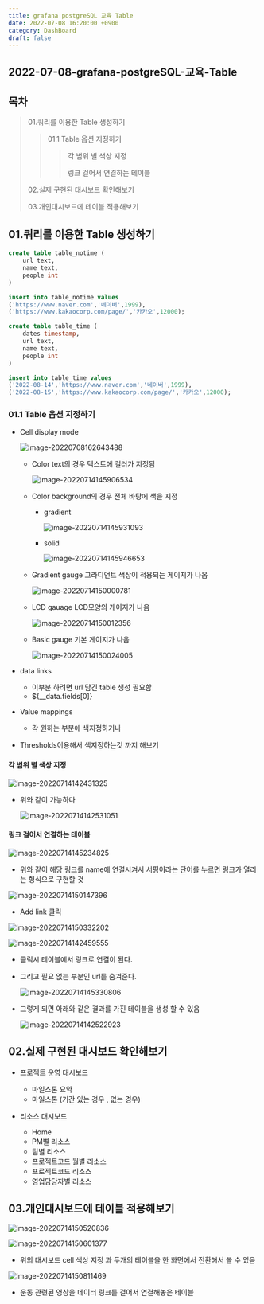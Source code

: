 ```yaml
---
title: grafana postgreSQL 교육 Table
date: 2022-07-08 16:20:00 +0900
category: DashBoard
draft: false
---
```


## 2022-07-08-grafana-postgreSQL-교육-Table

## 목차

>01.쿼리를 이용한 Table 생성하기
>
>>01.1 Table 옵션 지정하기
>>>
>>> 각 범위 별 색상 지정
>>>>>
>>> 링크 걸어서 연결하는 테이블
>
>02.실제 구현된 대시보드 확인해보기
>
>03.개인대시보드에 테이블 적용해보기

## 01.쿼리를 이용한 Table 생성하기

```sql
create table table_notime (
	url text,
	name text,
	people int
)

insert into table_notime values
('https://www.naver.com','네이버',1999),
('https://www.kakaocorp.com/page/','카카오',12000);

create table table_time (
    dates timestamp,
	url text,
	name text,
	people int
)

insert into table_time values
('2022-08-14','https://www.naver.com','네이버',1999),
('2022-08-15','https://www.kakaocorp.com/page/','카카오',12000);
```

### 01.1 Table 옵션 지정하기

- Cell display mode

  ![image-20220708162643488](../../assets/img/post/2022-07-08-grafana-postgreSQL-교육-Table/image-20220708162643488.png)

  - Color text의 경우 텍스트에 컬러가 지정됨

    ![image-20220714145906534](../../assets/img/post/2022-07-08-grafana-postgreSQL-교육-Table/image-20220714145906534.png)

  - Color background의 경우 전체 바탕에 색을 지정

    - gradient

      ![image-20220714145931093](../../assets/img/post/2022-07-08-grafana-postgreSQL-교육-Table/image-20220714145931093.png)

    - solid

      ![image-20220714145946653](../../assets/img/post/2022-07-08-grafana-postgreSQL-교육-Table/image-20220714145946653.png)

  - Gradient gauge 그라디언트 색상이 적용되는 게이지가 나옴

    ![image-20220714150000781](../../assets/img/post/2022-07-08-grafana-postgreSQL-교육-Table/image-20220714150000781.png)

  - LCD gauage LCD모양의 게이지가 나옴

    ![image-20220714150012356](../../assets/img/post/2022-07-08-grafana-postgreSQL-교육-Table/image-20220714150012356.png)

  - Basic gauge 기본 게이지가 나옴

    ![image-20220714150024005](../../assets/img/post/2022-07-08-grafana-postgreSQL-교육-Table/image-20220714150024005.png)

- data links

  - 이부분 하려면 url 담긴 table 생성 필요함
  - ${__data.fields[0]}

- Value mappings
  - 각 원하는 부분에 색지정하거나

- Thresholds이용해서 색지정하는것 까지 해보기

#### 각 범위 별 색상 지정

![image-20220714142431325](../../assets/img/post/2022-07-08-grafana-postgreSQL-교육-Table/image-20220714142431325.png)

- 위와 같이 가능하다	

  ![image-20220714142531051](../../assets/img/post/2022-07-08-grafana-postgreSQL-교육-Table/image-20220714142531051.png)

#### 링크 걸어서 연결하는 테이블

![image-20220714145234825](../../assets/img/post/2022-07-08-grafana-postgreSQL-교육-Table/image-20220714145234825.png)

- 위와 같이 해당 링크를 name에 연결시켜서 서핑이라는 단어를 누르면 링크가 열리는 형식으로 구현할 것

![image-20220714150147396](../../assets/img/post/2022-07-08-grafana-postgreSQL-교육-Table/image-20220714150147396.png)

- Add link 클릭

![image-20220714150332202](../../assets/img/post/2022-07-08-grafana-postgreSQL-교육-Table/image-20220714150332202.png)

![image-20220714142459555](../../assets/img/post/2022-07-08-grafana-postgreSQL-교육-Table/image-20220714142459555.png)

- 클릭시 테이블에서 링크로 연결이 된다.

- 그리고 필요 없는 부분인 url를 숨겨준다.

  ![image-20220714145330806](../../assets/img/post/2022-07-08-grafana-postgreSQL-교육-Table/image-20220714145330806.png)

- 그렇게 되면 아래와 같은 결과를 가진 테이블을 생성 할 수 있음

  ![image-20220714142522923](../../assets/img/post/2022-07-08-grafana-postgreSQL-교육-Table/image-20220714142522923.png)

## 02.실제 구현된 대시보드 확인해보기

- 프로젝트 운영 대시보드
  - 마일스톤 요약
  - 마일스톤 (기간 있는 경우 , 없는 경우)

- 리소스 대시보드
  - Home
  - PM별 리소스
  - 팀별 리소스
  - 프로젝트코드 월별 리소스
  - 프로젝트코드 리소스
  - 영업담당자별 리소스

## 03.개인대시보드에 테이블 적용해보기

![image-20220714150520836](../../assets/img/post/2022-07-08-grafana-postgreSQL-교육-Table/image-20220714150520836.png)

![image-20220714150601377](../../assets/img/post/2022-07-08-grafana-postgreSQL-교육-Table/image-20220714150601377.png)

- 위의 대시보드 cell 색상 지정 과 두개의 테이블을 한 화면에서 전환해서 볼 수 있음

![image-20220714150811469](../../assets/img/post/2022-07-08-grafana-postgreSQL-교육-Table/image-20220714150811469.png)

- 운동 관련된 영상을 데이터 링크를 걸어서 연결해놓은 테이블
